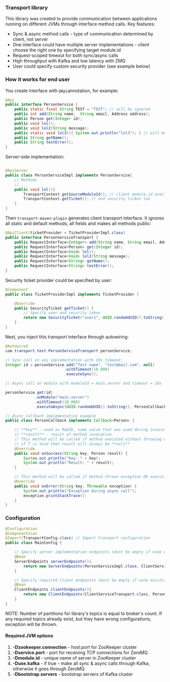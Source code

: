 ### Transport library

This library was created to provide communication between applications running on different JVMs
through interface method calls. 
Key features:
- Sync & async method calls - type of communication determined by client, not server
- One interface could have multiple server implementations - 
  client choose the right one by specifying target module.id
- Request-scoped timeout for both sync/async calls
- High throughput with Kafka and low latency with ZMQ
- User could specify custom security provider (see example below)
 
### How it works for end user

You create interface with ```@Api```annotation, for example:

```java
@Api
public interface PersonService {
    public static final String TEST = "TEST"; // will be ignored
    public int add(String name,  String email, Address address);
    public Person get(Integer id);
    public void lol();
    public void lol2(String message);
    public static void lol3(){ System.out.println("lol3"); } // will be ignored
    public String getName();
    public String testError();
}
```

Server-side implementation:
```java

@ApiServer
public class PersonServiceImpl implements PersonService{
    // Methods
    // ...
    public void lol(){
        TransportContext.getSourceModuleId(); // client module.id available on server side
        TransportContext.getTicket(); // and security ticket too
    }
}
```

Then ```transport-maven-plugin``` generates client transport interface.
It ignores all static and default methods, all fields and makes all methods public:

```java
@ApiClient(ticketProvider = TicketProviderImpl.class)
public interface PersonServiceTransport {
    public RequestInterface<Integer> add(String name, String email, Address address);
    public RequestInterface<Person> get(Integer id);
    public RequestInterface<Void> lol();
    public RequestInterface<Void> lol2(String message);
    public RequestInterface<String> getName();
    public RequestInterface<String> testError();
}
```

Security ticket provider could be specified by user:

```java
@Component
public class TicketProviderImpl implements TicketProvider {

    @Override
    public SecurityTicket getTicket() {
        // Specify user and security token
        return new SecurityTicket("user1", UUID.randomUUID().toString());
    }
}
```

Next, you inject this transport interface through autowiring:

```java
@Autowired
com.transport.test.PersonServiceTransport personService;

// Sync call on any implementation with 10s timeout:
Integer id = personService.add("Test name", "test@mail.com", null)
                          .withTimeout(10_000)
                          .executeSync();

// Async call on module with moduleId = main.server and timeout = 10s

personService.get(id)
             .onModule("main.server")
             .withTimeout(10_000)
             .executeAsync(UUID.randomUUID().toString(), PersonCallback.class);

// Async callback implementation example
public class PersonCallback implements Callback<Person> {

    // **key** - used as RqUID, same value that was used during invocation
    // **result** - result of method invocation
    // This method will be called if method executed without throwing exception
    // if T is Void then result will always be **null**
    @Override
    public void onSuccess(String key, Person result) {
        System.out.println("Key: " + key);
        System.out.println("Result: " + result);
    }

    // This method will be called if method thrown exception OR execution timeout occurs
    @Override
    public void onError(String key, Throwable exception) {
        System.out.println("Exception during async call");
        exception.printStackTrace();
    }
}

```

### Configuration

```java
@Configuration
@ComponentScan
@Import(TransportConfig.class) // Import transport configuration
public class MainConfig {

    // Specify server implementation endpoints (must be empty if none exists)
    @Bean
    ServerEndpoints serverEndpoints(){ 
        return new ServerEndpoints(PersonServiceImpl.class, ClientServiceImpl.class); 
    }

    // Specify required client endpoints (must be empty if none exists)
    @Bean
    ClientEndpoints clientEndpoints(){ 
        return new ClientEndpoints(ClientServiceTransport.class, PersonServiceTransport.class); 
    }
}
```

NOTE: Number of partitions for library's topics is equal to broker's count.
      If any required topics already exist, but they have wrong configurations, exception will be thrown.

#### Required JVM options
1. **-Dzookeeper.connection**  - host:port for ZooKeeper cluster
2. **-Dservice.port**          - port for receiving TCP connections for ZeroMQ
3. **-Dmodule.id**             - unique name of server in ZooKeeper cluster
4. **-Duse.kafka**             - if true - make all sync & async calls through Kafka, otherwise it goes through ZeroMQ
5. **-Dbootstrap.servers**     - bootstrap servers of Kafka cluster

